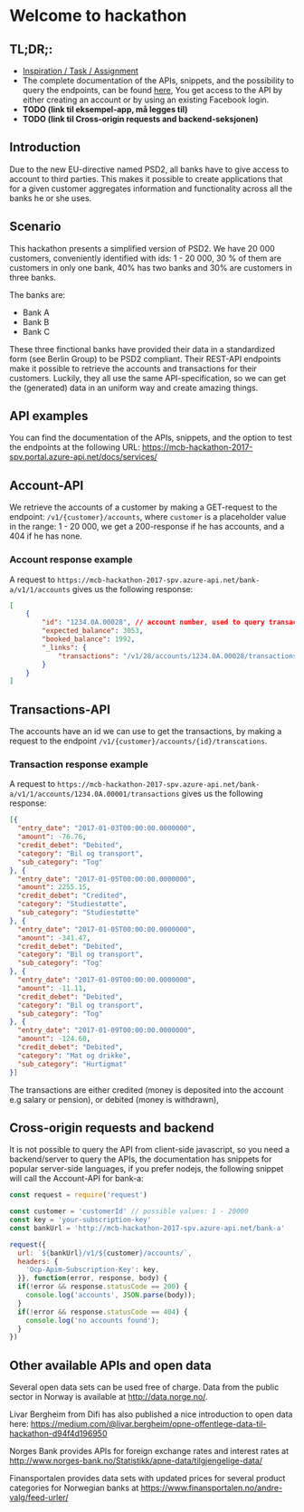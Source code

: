 # Welcome to hackathon

## TL;DR;:

* [Inspiration / Task / Assignment](InspirationTask.md)
* The complete documentation of the APIs, snippets, and the possibility to query the endpoints, can be found [here](https://mcb-hackathon-2017-spv.portal.azure-api.net/docs/services/), You get access to the API by either creating an account or by using an existing Facebook login.
* **TODO (link til eksempel-app, må legges til)**
* **TODO (link til Cross-origin requests and backend-seksjonen)**

## Introduction
Due to the new EU-directive named PSD2, all banks have to give access to account to third parties. This makes it possible to create applications that for a given customer aggregates information and functionality across all the banks he or she uses.

## Scenario

This hackathon presents a simplified version of PSD2. We have 20 000 customers, conveniently identified with ids: 1 - 20 000, 30 % of them are customers in only one bank, 40% has two banks and 30% are customers in three banks. 

The banks are:

* Bank A
* Bank B
* Bank C

These three finctional banks have provided their data in a standardized form (see Berlin Group) to be PSD2 compliant. Their REST-API endpoints make it possible to retrieve the accounts and transactions for their customers. Luckily, they all use the same API-specification, so we can get the (generated) data in an uniform way and create amazing things.

## API examples

You can find the documentation of the APIs, snippets, and the option to test the endpoints at the following URL: https://mcb-hackathon-2017-spv.portal.azure-api.net/docs/services/

## Account-API

We retrieve the accounts of a customer by making a GET-request to the endpoint: `/v1/{customer}/accounts`, where `customer` is a placeholder value in the range: 1 - 20 000, we get a 200-response if he has accounts, and a 404 if he has none.

### Account response example

A request to `https://mcb-hackathon-2017-spv.azure-api.net/bank-a/v1/1/accounts` gives us the following response:

```json
[
    {
        "id": "1234.0A.00028", // account number, used to query transactions
        "expected_balance": 3053,
        "booked_balance": 1992,
        "_links": {
            "transactions": "/v1/28/accounts/1234.0A.00028/transactions" // link to transaction-api
        }
    }
]
```

## Transactions-API

The accounts have an id we can use to get the transactions, by making a request to the endpoint `/v1/{customer}/accounts/{id}/transcations`.

### Transaction response example

A request to `https://mcb-hackathon-2017-spv.azure-api.net/bank-a/v1/1/accounts/1234.0A.00001/transactions` gives us the following response:

```json
[{
  "entry_date": "2017-01-03T00:00:00.0000000",
  "amount": -76.76,
  "credit_debet": "Debited",
  "category": "Bil og transport",
  "sub_category": "Tog"
}, {
  "entry_date": "2017-01-05T00:00:00.0000000",
  "amount": 2255.15,
  "credit_debet": "Credited",
  "category": "Studiestøtte",
  "sub_category": "Studiestøtte"
}, {
  "entry_date": "2017-01-05T00:00:00.0000000",
  "amount": -341.47,
  "credit_debet": "Debited",
  "category": "Bil og transport",
  "sub_category": "Tog"
}, {
  "entry_date": "2017-01-09T00:00:00.0000000",
  "amount": -11.11,
  "credit_debet": "Debited",
  "category": "Bil og transport",
  "sub_category": "Tog"
}, {
  "entry_date": "2017-01-09T00:00:00.0000000",
  "amount": -124.60,
  "credit_debet": "Debited",
  "category": "Mat og drikke",
  "sub_category": "Hurtigmat"
}]
```

The transactions are either credited (money is deposited into the account e.g salary or pension), or debited (money is withdrawn),

## Cross-origin requests and backend

It is not possible to query the API from client-side javascript, so you need a backend/server to query the APIs, the documentation has snippets for popular server-side languages, if you prefer nodejs, the following snippet will call the Account-API for bank-a:

```javascript
const request = require('request')

const customer = 'customerId' // possible values: 1 - 20000
const key = 'your-subscription-key'
const bankUrl = 'http://mcb-hackathon-2017-spv.azure-api.net/bank-a'

request({
  url: `${bankUrl}/v1/${customer}/accounts/`,
  headers: {
    'Ocp-Apim-Subscription-Key': key,
  }}, function(error, response, body) {
  if(!error && response.statusCode == 200) {
    console.log('accounts', JSON.parse(body));
  }
  if(!error && response.statusCode == 404) {
    console.log('no accounts found');
  }
})

```

## Other available APIs and open data
Several open data sets can be used free of charge. Data from the public sector in Norway is available at http://data.norge.no/. 

Livar Bergheim from Difi has also published a nice introduction to open data here: https://medium.com/@livar.bergheim/opne-offentlege-data-til-hackathon-d94f4d196950

Norges Bank provides APIs for foreign exchange rates and interest rates at http://www.norges-bank.no/Statistikk/apne-data/tilgjengelige-data/

Finansportalen provides data sets with updated prices for several product categories for Norwegian banks at https://www.finansportalen.no/andre-valg/feed-urler/
